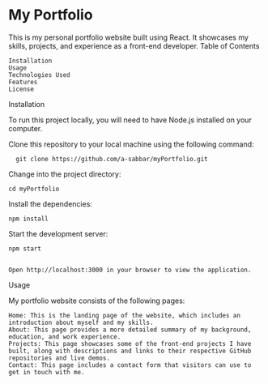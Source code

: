 <h1>My Portfolio</h1>

This is my personal portfolio website built using React. It showcases my skills, projects, and experience as a front-end developer.
Table of Contents

    Installation
    Usage
    Technologies Used
    Features
    License

Installation

To run this project locally, you will need to have Node.js installed on your computer.

Clone this repository to your local machine using the following command:

      git clone https://github.com/a-sabbar/myPortfolio.git

Change into the project directory:

    cd myPortfolio
Install the dependencies:

    npm install
Start the development server:

    npm start


    Open http://localhost:3000 in your browser to view the application.

Usage

My portfolio website consists of the following pages:

    Home: This is the landing page of the website, which includes an introduction about myself and my skills.
    About: This page provides a more detailed summary of my background, education, and work experience.
    Projects: This page showcases some of the front-end projects I have built, along with descriptions and links to their respective GitHub repositories and live demos.
    Contact: This page includes a contact form that visitors can use to get in touch with me.
